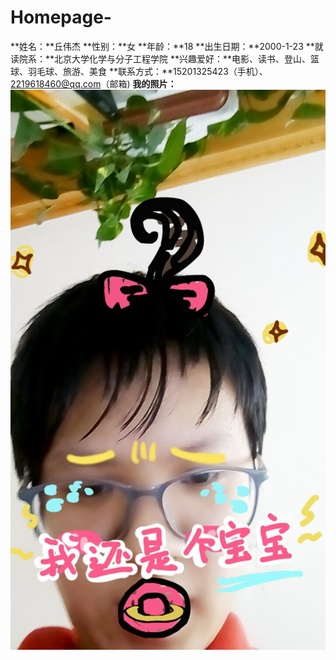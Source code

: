 # Homepage-
**姓名：**丘伟杰
**性别：**女
**年龄：**18
**出生日期：**2000-1-23
**就读院系：**北京大学化学与分子工程学院
**兴趣爱好：**电影、读书、登山、篮球、羽毛球、旅游、美食
**联系方式：**15201325423（手机）、2219618460@qq.com（邮箱)
**我的照片：**![image](https://github.com/CherryQWJ/Homepage-/blob/master/IMG20170115125444.jpg)
